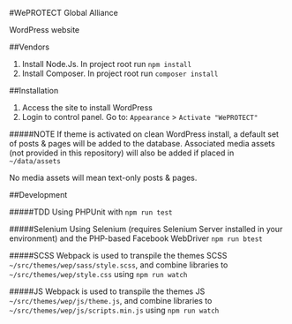 #WePROTECT Global Alliance

WordPress website

##Vendors

1. Install Node.Js. In project root run `npm install`
2. Install Composer. In project root run `composer install`

##Installation

1. Access the site to install WordPress
2. Login to control panel. Go to: `Appearance` > `Activate "WePROTECT"`

#####NOTE
If theme is activated on clean WordPress install, a default set of posts & pages will be added to the database. Associated media assets (not provided in this repository) will also be added if placed in `~/data/assets`

No media assets will mean text-only posts & pages.

##Development

#####TDD
Using PHPUnit with `npm run test`

#####Selenium
Using Selenium (requires Selenium Server installed in your environment) and the PHP-based Facebook WebDriver `npm run btest`

#####SCSS
Webpack is used to transpile the themes SCSS `~/src/themes/wep/sass/style.scss`, and combine 
libraries to `~/src/themes/wep/style.css` using `npm run watch`

#####JS
Webpack is used to transpile the themes JS `~/src/themes/wep/js/theme.js`, and combine 
libraries to `~/src/themes/wep/js/scripts.min.js` using `npm run watch`